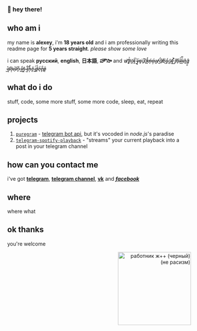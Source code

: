 ### 👋 hey there!

## who am i

my name is **alexey**, i'm **18 years old** and i am professionally writing this readme page for **5 years straight**. _please show some love_

i can speak **русский**, **english**, **日本語**, **హౌసా** and _w̷̨͝h̸̔ͅä̴̫t̴͈͆ ̴̮̽y̶̘͑o̷̥͘ů̸̠ ̸̟̏k̶̬̽ń̶̨o̵̧͑w̸̰̕ ̵͍̈́a̸̤͂b̸̀͜o̴̗̒ū̴̺t̶̫̕ ̷͖͐r̸̝̽ő̷̠l̴̹̀l̶̯̿ì̴̯ñ̷͈ĝ̷͇ ̵̺̊d̴͙̕o̶͔̍w̷̠͝n̷̘̐ ̶̭͗i̶̾͜ñ̴͚ ̴͔͒ţ̴͝h̵̩̓ȇ̴̬ ̵̻̈́d̶̻̾e̵̹̓e̶̡͋p̷͉̄_

## what do i do

stuff, code, some more stuff, some more code, sleep, eat, repeat

## projects

1. [`puregram`](https://github.com/nitreojs/puregram) - [telegram bot api](https://core.telegram.org/bots/api), but it's vocoded in _node.js_'s paradise
2. [`telegram-spotify-playback`](https://github.com/nitreojs/telegram-spotify-playback) - "streams" your current playback into a post in your telegram channel

## how can you contact me

i've got [**telegram**](https://t.me/starkow), [**telegram channel**](https://t.me/nitrojs), [**vk**](https://vk.com/hentaiprodigy) and [**_facebook_**](https://youtube.com/watch?v=dQw4w9WgXcQ)

## where

where what

## ok thanks

you're welcome

<div align='right'>
  <a title='j++' href='https://github.com/jppteam'>
    <picture>
      <source media='(prefers-color-scheme: dark)' srcset='https://i.imgur.com/HXltrQC.png' alt='работник ж++ (белый) (не расизм)' width='200px'/>
      <img src='https://i.imgur.com/iJuMeH0.png' alt='работник ж++ (черный) (не расизм)' width='200px'/>
    </picture>
  </a>
</div>
